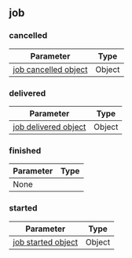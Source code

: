 ## job

### cancelled

| Parameter                                    | Type    |
| -------------------------------------------- | ------- |
| [job cancelled object](data.md#eventsjobcancelled) | Object  |

### delivered

| Parameter                                    | Type    |
| -------------------------------------------- | ------- |
| [job delivered object](data.md#eventsjobdelivered) | Object  |

### finished

| Parameter | Type    |
| --------- | ------- |
| None      |         |

### started

| Parameter                                | Type    |
| ---------------------------------------- | ------- |
| [job started object](data.md#eventsjobstarted) | Object  |
